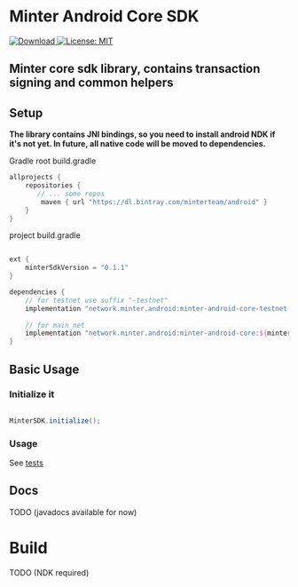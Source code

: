 Minter Android Core SDK
==========
[![Download](https://api.bintray.com/packages/minterteam/android/minter-android-core-testnet/images/download.svg?version=0.1.0) ](https://bintray.com/minterteam/android/minter-android-core-testnet/0.1.0/link)
[![License: MIT](https://img.shields.io/badge/License-MIT-yellow.svg)](https://opensource.org/licenses/MIT)


Minter core sdk library, contains transaction signing and common helpers
------------------------------------------------------------------------

## Setup

**The library contains JNI bindings, so you need to install android NDK if it's not yet. In future, all native code will be moved to dependencies.**

Gradle 
root build.gradle
```groovy
allprojects {
    repositories {
       // ... some repos
        maven { url "https://dl.bintray.com/minterteam/android" }
    }
}
```

project build.gradle 
```groovy

ext {
    minterSdkVersion = "0.1.1"
}

dependencies {
    // for testnet use suffix "-testnet"
    implementation "network.minter.android:minter-android-core-testnet:${minterSdkVersion}"
    
    // for main net
    implementation "network.minter.android:minter-android-core:${minterSdkVersion}"
}
```

## Basic Usage
### Initialize it
```java

MinterSDK.initialize();
```

### Usage
See [tests](src/androidTest/java/network/minter/core)

## Docs
TODO (javadocs available for now)

# Build
TODO (NDK required)